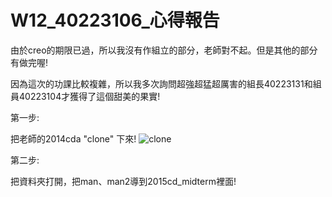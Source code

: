 # W12_40223106_心得報告

由於creo的期限已過，所以我沒有作組立的部分，老師對不起。但是其他的部分有做完喔!

因為這次的功課比較複雜，所以我多次詢問超強超猛超厲害的組長40223131和組員40223104才獲得了這個甜美的果實!

第一步:

把老師的2014cda "clone" 下來!
![clone](https://copy.com/NQPHYYq6QUYByK7v)

第二步:

把資料夾打開，把man、man2導到2015cd_midterm裡面!
